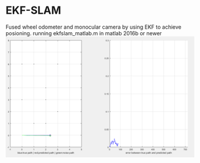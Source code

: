 # EKF-SLAM
Fused wheel odometer and monocular camera by using EKF to achieve posioning.
running ekfslam_matlab.m in matlab 2016b or newer
![image](https://github.com/FanZhenhui/EKF-SLAM/blob/master/image/time1.PNG)

